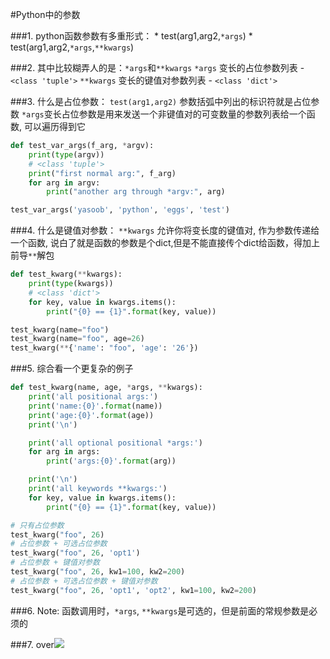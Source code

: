 #Python中的参数

###1. python函数参数有多重形式：
    * test(arg1,arg2,`*args`)
    * test(arg1,arg2,`*args`,`**kwargs`)


###2. 其中比较糊弄人的是：`*args`和`**kwargs`
`*args`       变长的占位参数列表   - `<class 'tuple'>`
`**kwargs`    变长的键值对参数列表 - `<class 'dict'>`

###3. 什么是占位参数：
`test(arg1,arg2)` 参数括弧中列出的标识符就是占位参数
`*args`变长占位参数是用来发送一个非键值对的可变数量的参数列表给一个函数, 可以遍历得到它

```python
def test_var_args(f_arg, *argv):
    print(type(argv))
    # <class 'tuple'>
    print("first normal arg:", f_arg)
    for arg in argv:
        print("another arg through *argv:", arg)

test_var_args('yasoob', 'python', 'eggs', 'test')
```


###4. 什么是键值对参数：
`**kwargs` 允许你将变长度的键值对, 作为参数传递给一个函数, 说白了就是函数的参数是个dict,但是不能直接传个dict给函数，得加上前导`**`解包

```python
def test_kwarg(**kwargs):
    print(type(kwargs))
    # <class 'dict'>
    for key, value in kwargs.items():
        print("{0} == {1}".format(key, value))

test_kwarg(name="foo")
test_kwarg(name="foo", age=26)
test_kwarg(**{'name': "foo", 'age': '26'})
```

###5. 综合看一个更复杂的例子

```python
def test_kwarg(name, age, *args, **kwargs):
    print('all positional args:')
    print('name:{0}'.format(name))
    print('age:{0}'.format(age))
    print('\n')

    print('all optional positional *args:')
    for arg in args:
        print('args:{0}'.format(arg))

    print('\n')
    print('all keywords **kwargs:')
    for key, value in kwargs.items():
        print("{0} == {1}".format(key, value))

# 只有占位参数
test_kwarg("foo", 26)
# 占位参数 + 可选占位参数
test_kwarg("foo", 26, 'opt1')
# 占位参数 + 键值对参数
test_kwarg("foo", 26, kw1=100, kw2=200)
# 占位参数 + 可选占位参数 + 键值对参数
test_kwarg("foo", 26, 'opt1', 'opt2', kw1=100, kw2=200)
```

###6. Note: 函数调用时，`*args`, `**kwargs`是可选的，但是前面的常规参数是必须的

###7. over![](http://mat1.gtimg.com/www/mb/images/face/98.gif)
